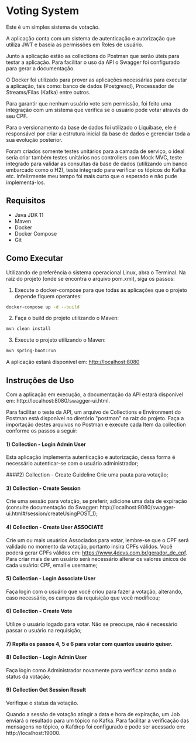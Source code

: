 # Voting System

Este é um simples sistema de votação. 

A aplicação conta com um sistema de autenticação e autorização que utiliza JWT e baseia as permissões em Roles de usuário. 

Junto a aplicação estão as collections do Postman que serão úteis para testar a aplicação. 
Para facilitar o uso da API o Swagger foi configurado para gerar a documentação.

O Docker foi utilizado para prover as aplicações necessárias para executar a aplicação, tais como: banco de dados (Postgresql), Processador de Streams/Filas (Kafka) entre outros.

Para garantir que nenhum usuário vote sem permissão, foi feito uma integração com um sistema que verifica se o usuário pode votar através do seu CPF.

Para o versionamento da base de dados foi utilizado o Liquibase, ele é responsável por criar a estrutura inicial da base de dados e gerenciar toda a sua evolução posterior.

Foram criados somente testes unitários para a camada de serviço, o ideal seria criar também testes unitários nos controllers com Mock MVC, 
teste integrado para validar as consultas da base de dados (utilizando um banco embarcado como o H2), teste integrado para verificar os 
tópicos do Kafka etc. Infelizmente meu tempo foi mais curto que o esperado e não pude implementá-los.

## Requisitos

* Java JDK 11
* Maven
* Docker
* Docker Compose
* Git

## Como Executar

Utilizando de preferência o sistema operacional Linux, abra o Terminal. 
Na raiz do projeto (onde se encontra o arquivo pom.xml), siga os passos:

1) Execute o docker-compose para que todas as aplicações que o projeto depende fiquem operantes:

```bash
docker-compose up -d --build
```

2) Faça o build do projeto utilizando o Maven:

```bash
mvn clean install
```

3) Execute o projeto utilizando o Maven:

```bash
mvn spring-boot:run
```

A aplicação estará disponível em: [http://localhost:8080](http://localhost:8080/)

## Instruções de Uso

Com a aplicação em execução, a documentação da API estará disponível em: http://localhost:8080/swagger-ui.html.

Para facilitar o teste da API, um arquivo de Collections e Environment do Postman está disponível no diretório "postman" na raiz do projeto. 
Faça a importação destes arquivos no Postman e execute cada Item da collection conforme os passos a seguir:

#### 1) Collection - Login Admin User
Esta aplicação implementa autenticação e autorização, dessa forma é necessário autenticar-se com o usuário administrador;


####2) Collection - Create Guideline
Crie uma pauta para votação;


#### 3) Collection - Create Session
Crie uma sessão para votação, se preferir, adicione uma data de expiração (consulte documentação do Swagger: http://localhost:8080/swagger-ui.html#/session/createUsingPOST_1);
   

#### 4) Collection - Create User ASSOCIATE
Crie um ou mais usuários Associados para votar, lembre-se que o CPF será validado no momento da votação, portanto insira CPFs válidos. Você poderá gerar CPFs válidos em: https://www.4devs.com.br/gerador_de_cpf. Para criar mais de um usuário será necessário alterar os valores únicos de cada usuário: CPF, email e username;
   

#### 5) Collection - Login Associate User
Faça login com o usuário que você criou para fazer a votação, alterando, caso necessário, os campos da requisição que você modificou;
   

#### 6) Collection - Create Vote
Utilize o usuário logado para votar. Não se preocupe, não é necessário passar o usuário na requisição;
   
#### 7) Repita os passos 4, 5 e 6 para votar com quantos usuário quiser.

#### 8) Collection - Login Admin User 
Faça login como Administrador novamente para verificar como anda o status da votação;

#### 9) Collection Get Session Result
Verifique o status da votação.

Quando a sessão de votação atingir a data e hora de expiração, um Job enviará o resultado para um tópico no Kafka. 
Para facilitar a verificação das mensagens no tópico, o Kafdrop foi configurado e pode ser acessado em: http://localhost:19000. 





